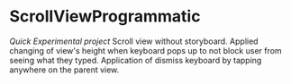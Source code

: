 # ScrollViewProgrammatic

*Quick Experimental project*
Scroll view without storyboard. 
Applied changing of view's height when keyboard pops up to not block user from seeing what they typed. 
Application of dismiss keyboard by tapping anywhere on the parent view.
